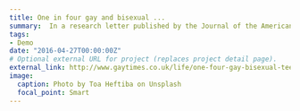 ```yaml
---
title: One in four gay and bisexual ...
summary:  In a research letter published by the Journal of the American Medical Association (JAMA), it was ...
tags:
- Demo
date: "2016-04-27T00:00:00Z"
# Optional external URL for project (replaces project detail page).
external_link: http://www.gaytimes.co.uk/life/one-four-gay-bisexual-teens-attempt-suicide-study-reveals/
image:
  caption: Photo by Toa Heftiba on Unsplash
  focal_point: Smart
---
```

